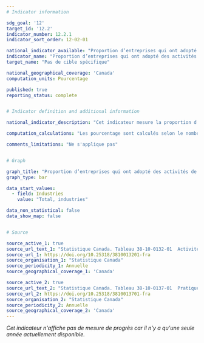 ```yaml
---
# Indicator information

sdg_goal: '12'
target_id: '12.2'
indicator_number: 12.2.1
indicator_sort_order: 12-02-01

national_indicator_available: "Proportion d’entreprises qui ont adopté des activités de protection ou des pratiques de gestion de l’environnement"
indicator_name: "Proportion d’entreprises qui ont adopté des activités de protection ou des pratiques de gestion de l’environnement"
target_name: "Pas de cible spécifique"

national_geographical_coverage: 'Canada'
computation_units: Pourcentage

published: true
reporting_status: complete


# Indicator definition and additional information

national_indicator_description: "Cet indicateur mesure la proportion d’entreprises qui ont adopté des activités de protection ou des pratiques de gestion de l’environnement."

computation_calculations: "Les pourcentage sont calculés selon le nombre d'entreprises dans les catégories de références."

comments_limitations: "Ne s'applique pas"


# Graph

graph_title: "Proportion d’entreprises qui ont adopté des activités de protection ou des pratiques de gestion de l’environnement"
graph_type: bar

data_start_values:
  - field: Industries
    value: "Total, industries"

data_non_statistical: false
data_show_map: false


# Source 

source_active_1: true
source_url_text_1: "Statistique Canada. Tableau 38-10-0132-01  Activités de protection de l'environnement selon l'industrie"
source_url_1: https://doi.org/10.25318/3810013201-fra
source_organisation_1: "Statistique Canada"
source_periodicity_1: Annuelle
source_geographical_coverage_1: 'Canada'

source_active_2: true
source_url_text_2: "Statistique Canada. Tableau 38-10-0137-01  Pratiques de gestion de l'environnement selon l'industrie"
source_url_2: https://doi.org/10.25318/3810013701-fra
source_organisation_2: "Statistique Canada"
source_periodicity_2: Annuelle
source_geographical_coverage_2: 'Canada'
---
```

<i>Cet indicateur n'affiche pas de mesure de progrès car il n'y a qu'une seule année actuellement disponible.</i>